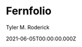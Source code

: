 ---
title: Fernfolio
github: https://github.com/TylerMRoderick/fernfolio-11ty-template
demo: https://fernfolio.netlify.app/
author: Tyler M. Roderick
date: 2021-06-05T00:00:00.000Z
ssg:
  - Eleventy
cms:
  - NetlifyCMS
css: null
category:
  - Blog
  - Portfolio
description: The super simple portfolio template built with Eleventy and NetlifyCMS
draft: true
publish_date: '2021-02-18T18:21:50Z'
update_date: '2022-08-12T17:18:29Z'
github_star: 45
github_fork: 25
---